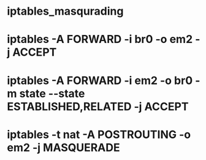 # iptables_masqurading



# iptables -A FORWARD -i br0 -o em2 -j ACCEPT
# iptables -A FORWARD -i em2 -o br0 -m state --state ESTABLISHED,RELATED -j ACCEPT
# iptables -t nat -A POSTROUTING -o em2 -j MASQUERADE
